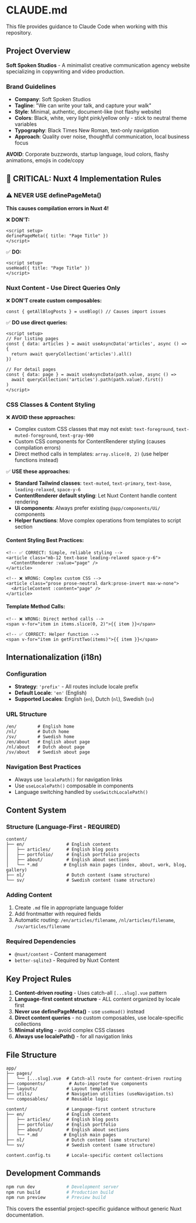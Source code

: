# CLAUDE.md

This file provides guidance to Claude Code when working with this repository.

## Project Overview

**Soft Spoken Studios** - A minimalist creative communication agency website specializing in copywriting and video production.

### Brand Guidelines
- **Company**: Soft Spoken Studios
- **Tagline**: "We can write your talk, and capture your walk"
- **Style**: Minimal, authentic, document-like (not flashy website)
- **Colors**: Black, white, very light pink/yellow only - stick to neutral theme variables
- **Typography**: Black Times New Roman, text-only navigation
- **Approach**: Quality over noise, thoughtful communication, local business focus

**AVOID**: Corporate buzzwords, startup language, loud colors, flashy animations, emojis in code/copy

## 🚨 CRITICAL: Nuxt 4 Implementation Rules

### ⚠️ NEVER USE definePageMeta()
**This causes compilation errors in Nuxt 4!**

❌ **DON'T:**
```vue
<script setup>
definePageMeta({ title: "Page Title" })
</script>
```

✅ **DO:**
```vue
<script setup>
useHead({ title: "Page Title" })
</script>
```

### Nuxt Content - Use Direct Queries Only

❌ **DON'T create custom composables:**
```vue
const { getAllBlogPosts } = useBlog() // Causes import issues
```

✅ **DO use direct queries:**
```vue
<script setup>
// For listing pages
const { data: articles } = await useAsyncData('articles', async () => {
  return await queryCollection('articles').all()
})

// For detail pages
const { data: page } = await useAsyncData(path.value, async () =>
  await queryCollection('articles').path(path.value).first()
)
</script>
```

### CSS Classes & Content Styling

❌ **AVOID these approaches:**
- Complex custom CSS classes that may not exist: `text-foreground`, `text-muted-foreground`, `text-gray-900`
- Custom CSS components for ContentRenderer styling (causes compilation errors)
- Direct method calls in templates: `array.slice(0, 2)` (use helper functions instead)

✅ **USE these approaches:**
- **Standard Tailwind classes**: `text-muted`, `text-primary`, `text-base`, `leading-relaxed`, `space-y-6`
- **ContentRenderer default styling**: Let Nuxt Content handle content rendering
- **Ui components**: Always prefer existing `@app/components/Ui/` components
- **Helper functions**: Move complex operations from templates to script section

#### Content Styling Best Practices:
```vue
<!-- ✅ CORRECT: Simple, reliable styling -->
<article class="mb-12 text-base leading-relaxed space-y-6">
  <ContentRenderer :value="page" />
</article>

<!-- ❌ WRONG: Complex custom CSS -->
<article class="prose prose-neutral dark:prose-invert max-w-none">
  <ArticleContent :content="page" />
</article>
```

#### Template Method Calls:
```vue
<!-- ❌ WRONG: Direct method calls -->
<span v-for="item in items.slice(0, 2)">{{ item }}</span>

<!-- ✅ CORRECT: Helper function -->
<span v-for="item in getFirstTwo(items)">{{ item }}</span>
```

## Internationalization (i18n)

### Configuration
- **Strategy**: `'prefix'` - All routes include locale prefix
- **Default Locale**: `'en'` (English)
- **Supported Locales**: English (`en`), Dutch (`nl`), Swedish (`sv`)

### URL Structure
```
/en/        # English home
/nl/        # Dutch home
/sv/        # Swedish home
/en/about   # English about page
/nl/about   # Dutch about page
/sv/about   # Swedish about page
```

### Navigation Best Practices
- Always use `localePath()` for navigation links
- Use `useLocalePath()` composable in components
- Language switching handled by `useSwitchLocalePath()`

## Content System

### Structure (Language-First - REQUIRED)
```
content/
├── en/                # English content
│   ├── articles/      # English blog posts
│   ├── portfolio/     # English portfolio projects
│   ├── about/         # English about sections
│   └── *.md          # English main pages (index, about, work, blog, gallery)
├── nl/                # Dutch content (same structure)
└── sv/                # Swedish content (same structure)
```

### Adding Content
1. Create `.md` file in appropriate language folder
2. Add frontmatter with required fields
3. Automatic routing: `/en/articles/filename`, `/nl/articles/filename`, `/sv/articles/filename`

### Required Dependencies
- `@nuxt/content` - Content management
- `better-sqlite3` - Required by Nuxt Content

## Key Project Rules

1. **Content-driven routing** - Uses catch-all `[...slug].vue` pattern
2. **Language-first content structure** - ALL content organized by locale first
3. **Never use definePageMeta()** - use `useHead()` instead
4. **Direct content queries** - no custom composables, use locale-specific collections
5. **Minimal styling** - avoid complex CSS classes
6. **Always use localePath()** - for all navigation links

## File Structure
```
app/
├── pages/
│   └── [...slug].vue  # Catch-all route for content-driven routing
├── components/         # Auto-imported Vue components
├── layouts/           # Layout templates
├── utils/             # Navigation utilities (useNavigation.ts)
└── composables/       # Reusable logic

content/               # Language-first content structure
├── en/                # English content
│   ├── articles/      # English blog posts
│   ├── portfolio/     # English portfolio
│   ├── about/         # English about sections
│   └── *.md          # English main pages
├── nl/                # Dutch content (same structure)
└── sv/                # Swedish content (same structure)

content.config.ts      # Locale-specific content collections
```

## Development Commands
```bash
npm run dev            # Development server
npm run build          # Production build
npm run preview        # Preview build
```

This covers the essential project-specific guidance without generic Nuxt documentation.